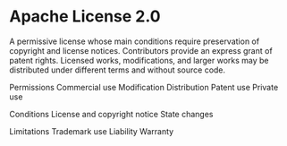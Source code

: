 Apache License 2.0
==================

A permissive license whose
main conditions require
preservation of copyright and
license notices. Contributors
provide an express grant of
patent rights. Licensed works,
modifications, and larger
works may be distributed under
different terms and without
source code.

Permissions
Commercial use
Modification
Distribution
Patent use
Private use

Conditions
License and copyright notice
State changes

Limitations
Trademark use
Liability
Warranty
